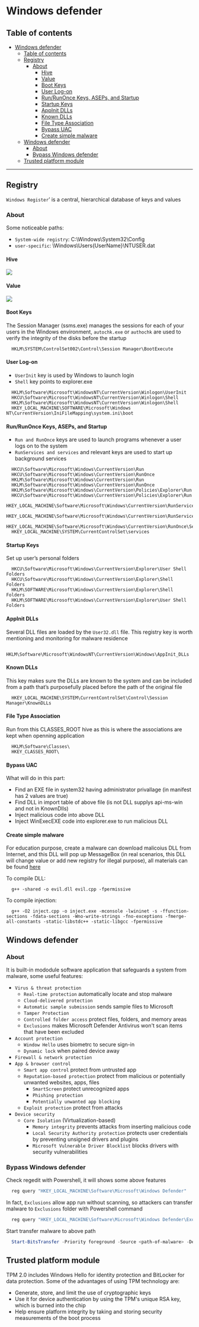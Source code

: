 # Windows defender

## Table of contents

- [Windows defender](#windows-defender)
  - [Table of contents](#table-of-contents)
  - [Registry](#registry)
    - [About](#about)
      - [Hive](#hive)
      - [Value](#value)
      - [Boot Keys](#boot-keys)
      - [User Log-on](#user-log-on)
      - [Run/RunOnce Keys, ASEPs, and Startup](#runrunonce-keys-aseps-and-startup)
      - [Startup Keys](#startup-keys)
      - [AppInit DLLs](#appinit-dlls)
      - [Known DLLs](#known-dlls)
      - [File Type Association](#file-type-association)
      - [Bypass UAC](#bypass-uac)
      - [Create simple malware](#create-simple-malware)
  - [Windows defender](#windows-defender-1)
    - [About](#about-1)
    - [Bypass Windows defender](#bypass-windows-defender)
  - [Trusted platform module](#trusted-platform-module)

---

## Registry

`Windows Register`’ is a central, hierarchical database of keys and values

### About

Some noticeable paths:

- `System-wide registry`: C:\Windows\System32\Config
- `user-specific`: \Windows\Users\{UserName}\NTUSER.dat

#### Hive

![](https://i.ibb.co/FWz09fC/Screenshot-2023-04-12-065335.png)

#### Value

![](https://i.ibb.co/g3bv8Hn/Screenshot-2023-04-12-065634.png)

#### Boot Keys

The Session Manager (ssms.exe) manages the sessions for each of your users in the Windows environment, `autochk.exe` or `authochk` are used to verify the integrity of the disks before the startup

```
  HKLM\SYSTEM\ControlSet002\Control\Session Manager\BootExecute
```

#### User Log-on

- `UserInit` key is used by Windows to launch login
- `Shell` key points to explorer.exe

```
  HKLM\Software\Microsoft\WindowsNT\CurrentVersion\Winlogon\UserInit
  HKCU\Software\Microsoft\WindowsNT\CurrentVersion\Winlogon\Shell 
  HKLM\Software\Microsoft\WindowsNT\CurrentVersion\Winlogon\Shell 
  HKEY_LOCAL_MACHINE\SOFTWARE\Microsoft\Windows NT\CurrentVersion\IniFileMapping\system.ini\boot
```
#### Run/RunOnce Keys, ASEPs, and Startup

- `Run and RunOnce` keys are used to launch programs whenever a user logs on to the system
- `RunServices and services` and relevant keys are used to start up background services

```
  HKCU\Software\Microsoft\Windows\CurrentVersion\Run 
  HKCU\Software\Microsoft\Windows\CurrentVersion\RunOnce 
  HKLM\Software\Microsoft\Windows\CurrentVersion\Run 
  HKLM\Software\Microsoft\Windows\CurrentVersion\RunOnce
  HKLM\Software\Microsoft\Windows\CurrentVersion\Policies\Explorer\Run
  HKCU\Software\Microsoft\Windows\CurrentVersion\Policies\Explorer\Run
  HKEY_LOCAL_MACHINE\Software\Microsoft\Windows\CurrentVersion\RunServices
  HKEY_LOCAL_MACHINE\Software\Microsoft\Windows\CurrentVersion\RunServicesOnce
  HKEY_LOCAL_MACHINE\Software\Microsoft\Windows\CurrentVersion\RunOnce\Setup
  HKEY_LOCAL_MACHINE\SYSTEM\CurrentControlSet\services
```

#### Startup Keys

Set up user’s personal folders

```
  HKCU\Software\Microsoft\Windows\CurrentVersion\Explorer\User Shell Folders 
  HKCU\Software\Microsoft\Windows\CurrentVersion\Explorer\Shell Folders
  HKLM\SOFTWARE\Microsoft\Windows\CurrentVersion\Explorer\Shell Folders
  HKLM\SOFTWARE\Microsoft\Windows\CurrentVersion\Explorer\User Shell Folders
```
#### AppInit DLLs

Several DLL files are loaded by the `User32.dll` file.  This registry key is worth mentioning and monitoring for malware residence

```
  HKLM\Software\Microsoft\WindowsNT\CurrentVersion\Windows\AppInit_DLLs
```

#### Known DLLs

This key makes sure the DLLs are known to the system and can be included from a path that’s purposefully placed before the path of the original file

```
  HKEY_LOCAL_MACHINE\SYSTEM\CurrentControlSet\Control\Session Manager\KnownDLLs 
```

#### File Type Association

Run from this CLASSES_ROOT hive as this is where the associations are kept when openning application

```
  HKLM\Software\Classes\
  HKEY_CLASSES_ROOT\
```
#### Bypass UAC

What will do in this part:
- Find an EXE file in system32 having administrator privallage (in manifest has 2 values are true)
- Find DLL in import table of above file (is not DLL supplys api-ms-win and not in KnownDlls)
- Inject malicious code into above DLL
- Inject WinExecEXE code into explorer.exe to run malicious DLL

#### Create simple malware

For education purpose, create a malware can download malicoius DLL from Internet, and this DLL will pop up MessageBox (in real scenarios, this DLL will change value or add new registry for illegal purpose), all materials can be found [here](/Windows-Internal/Labs/Windows-security/Material/)

To compile DLL:

```shell
  g++ -shared -o evil.dll evil.cpp -fpermissive
```

To compile injection:

```
  g++ -O2 inject.cpp -o inject.exe -mconsole -lwininet -s -ffunction-sections -fdata-sections -Wno-write-strings -fno-exceptions -fmerge-all-constants -static-libstdc++ -static-libgcc -fpermissive
```

## Windows defender

### About

It is built-in mododule software application that safeguards a system from malware, some useful features:

- `Virus & threat protection`
  - `Real-time protection` automatically locate and stop malware
  - `Cloud-delivered protection`
  - `Automatic sample submission` sends sample files to Microsoft
  - `Tamper Protection`
  - `Controlled folder access` protect files, folders, and memory areas
  - `Exclusions` makes Microsoft Defender Antivirus won't scan items that have been excluded
- `Account protection`
  - `Window Hello` uses biometrc to secure sign-in
  - `Dynamic lock` when paired device away
- `Firewall & network protection`
- `App & browser control`
  - `Smart app control` protect from untrusted app
  - `Reputation-based protection` protect from malicious or potentially unwanted websites, apps, files
    - `SmartScreen` protect unrecognized apps
    - `Phishing protection`
    - `Potentially unwanted app blocking`
  - `Exploit protection` protect from attacks
- `Device security`
  - `Core Isolation` (Virtualization-based)
    - `Memory integrity` prevents attacks from inserting malicious code
    - `Local Security Authority protection` protects user credentials by preventing unsigned drivers and plugins 
    - `Microsoft Vulnerable Driver Blocklist` blocks drivers with security vulnerabilities 

### Bypass Windows defender

Check regedit with Powershell, it will shows some above features

```powershell
  reg query "HKEY_LOCAL_MACHINE\Software\Microsoft\Windows Defender"
```
In fact, `Exclusions` allow app run without scanning, so attackers can transfer malware to `Exclusions` folder with Powershell command 
```powershell
  reg query "HKEY_LOCAL_MACHINE\Software\Microsoft\Windows Defender\Exclusions\Paths"
```

Start transfer malware to above path
```powershell
  Start-BitsTransfer -Priority foreground -Source <path-of-malware> -Destination <path-of-exclusions>
``` 

## Trusted platform module

TPM 2.0 includes Windows Hello for identity protection and BitLocker for data protection. Some of the advantages of using TPM technology are:

- Generate, store, and limit the use of cryptographic keys
- Use it for device authentication by using the TPM's unique RSA key, which is burned into the chip
- Help ensure platform integrity by taking and storing security measurements of the boot process


